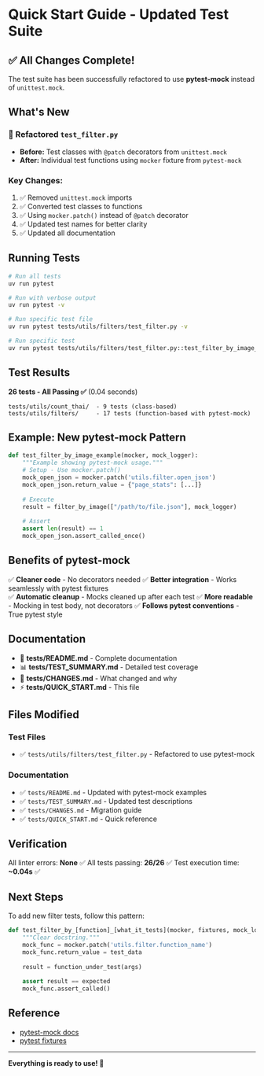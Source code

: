 # Quick Start Guide - Updated Test Suite

## ✅ All Changes Complete!

The test suite has been successfully refactored to use **pytest-mock** instead of `unittest.mock`.

## What's New

### 🔄 Refactored `test_filter.py`
- **Before:** Test classes with `@patch` decorators from `unittest.mock`
- **After:** Individual test functions using `mocker` fixture from `pytest-mock`

### Key Changes:
1. ✅ Removed `unittest.mock` imports
2. ✅ Converted test classes to functions
3. ✅ Using `mocker.patch()` instead of `@patch` decorator
4. ✅ Updated test names for better clarity
5. ✅ Updated all documentation

## Running Tests

```bash
# Run all tests
uv run pytest

# Run with verbose output
uv run pytest -v

# Run specific test file
uv run pytest tests/utils/filters/test_filter.py -v

# Run specific test
uv run pytest tests/utils/filters/test_filter.py::test_filter_by_image_keeps_files_with_few_pictures -v
```

## Test Results

**26 tests - All Passing ✅** (0.04 seconds)

```
tests/utils/count_thai/  - 9 tests (class-based)
tests/utils/filters/     - 17 tests (function-based with pytest-mock)
```

## Example: New pytest-mock Pattern

```python
def test_filter_by_image_example(mocker, mock_logger):
    """Example showing pytest-mock usage."""
    # Setup - Use mocker.patch()
    mock_open_json = mocker.patch('utils.filter.open_json')
    mock_open_json.return_value = {"page_stats": [...]}
    
    # Execute
    result = filter_by_image(["/path/to/file.json"], mock_logger)
    
    # Assert
    assert len(result) == 1
    mock_open_json.assert_called_once()
```

## Benefits of pytest-mock

✅ **Cleaner code** - No decorators needed
✅ **Better integration** - Works seamlessly with pytest fixtures  
✅ **Automatic cleanup** - Mocks cleaned up after each test
✅ **More readable** - Mocking in test body, not decorators
✅ **Follows pytest conventions** - True pytest style

## Documentation

- 📖 **tests/README.md** - Complete documentation
- 📊 **tests/TEST_SUMMARY.md** - Detailed test coverage
- 🔄 **tests/CHANGES.md** - What changed and why
- ⚡ **tests/QUICK_START.md** - This file

## Files Modified

### Test Files
- ✅ `tests/utils/filters/test_filter.py` - Refactored to use pytest-mock

### Documentation
- ✅ `tests/README.md` - Updated with pytest-mock examples
- ✅ `tests/TEST_SUMMARY.md` - Updated test descriptions
- ✅ `tests/CHANGES.md` - Migration guide
- ✅ `tests/QUICK_START.md` - Quick reference

## Verification

All linter errors: **None** ✅
All tests passing: **26/26** ✅
Test execution time: **~0.04s** ✅

## Next Steps

To add new filter tests, follow this pattern:

```python
def test_filter_by_[function]_[what_it_tests](mocker, fixtures, mock_logger):
    """Clear docstring."""
    mock_func = mocker.patch('utils.filter.function_name')
    mock_func.return_value = test_data
    
    result = function_under_test(args)
    
    assert result == expected
    mock_func.assert_called()
```

## Reference

- [pytest-mock docs](https://pytest-mock.readthedocs.io/)
- [pytest fixtures](https://docs.pytest.org/en/stable/fixture.html)

---

**Everything is ready to use! 🎉**

